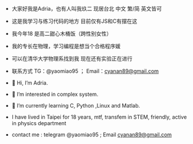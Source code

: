 - 大家好我是Adria，也有人叫我玖二 现居台北 中文 繁/简 英文皆可
- 这是我学习与练习代码的地方 目前仅有JS和C有摆在这
- 我今年18 是高二甜心木桶饭（跨性别女性）
- 我的专长在物理，学习编程是想当个合格程序媛
- 可以在清华大学物理系找到我 现在还有实验正在进行
- 联系方式 TG：@yaomiao95 ； Email：cyanan89@gmail.com

- 👋 Hi, I’m Adria.
- 👀 I’m interested in complex system.
- 🌱 I’m currently learning C, Python ,Linux and Matlab.
- I have lived in Taipei for 18 years, mtf, transfem in STEM, friendly, active in physics department
- contact me :  telegram @yaomiao95 ; Email cyanan89@gmail.com



<!---
yaomiao95/yaomiao95 is a ✨ special ✨ repository because its `README.md` (this file) appears on your GitHub profile.
You can click the Preview link to take a look at your changes.
--->
